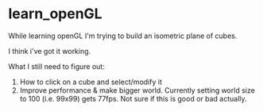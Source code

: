 # learn_openGL

While learning openGL I'm trying to build an isometric plane of cubes.

I think i've got it working.

What I still need to figure out:
1. How to click on a cube and select/modify it
2. Improve performance & make bigger world.
     Currently setting world size to 100 (i.e. 99x99) gets 77fps. Not sure if this is good or bad actually.
